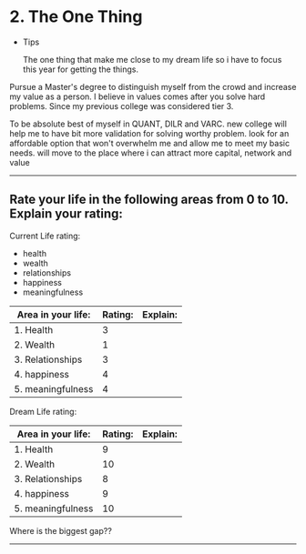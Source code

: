 # 2. The One Thing

- Tips
    
    The one thing that make me close to my dream life so i have to focus this year for getting the things. 
    

Pursue a Master's degree to distinguish myself from the crowd and increase my value as a person. I believe in values comes after you solve hard problems. Since my previous college was considered tier 3.

To be absolute best of myself in QUANT, DILR and VARC.
new college will help me to have bit more validation for solving worthy problem. 
look for an affordable option that won't overwhelm me and allow me to meet my basic needs.
will move to the place where i can attract more capital, network and value

---

## Rate your life in the following areas from 0 to 10. Explain your rating:

Current Life rating:

- health
- wealth
- relationships
- happiness
- meaningfulness

| Area in your life: | Rating: | Explain: |
| --- | --- | --- |
| 1. Health | 3 |  |
| 2. Wealth | 1 |  |
| 3. Relationships | 3 |  |
| 4. happiness | 4 |  |
| 5. meaningfulness | 4 |  |

Dream Life rating:

| Area in your life: | Rating: | Explain: |
| --- | --- | --- |
| 1. Health | 9 |  |
| 2. Wealth | 10 |  |
| 3. Relationships | 8 |  |
| 4. happiness | 9 |  |
| 5. meaningfulness | 10 |  |

Where is the biggest gap??

---